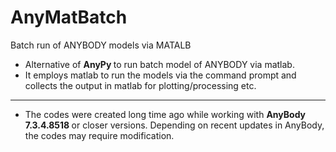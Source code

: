 # AnyMatBatch
Batch run of ANYBODY models via MATALB

* Alternative of <b> AnyPy </b> to run batch model of ANYBODY via matlab.
* It employs matlab to run the models via the command prompt and collects the output in matlab for plotting/processing etc.
<!-- blank line -->
----
* The codes were created long time ago while working with <b> AnyBody 7.3.4.8518 </b> or closer versions. Depending on recent updates in AnyBody, the codes may require modification. 
